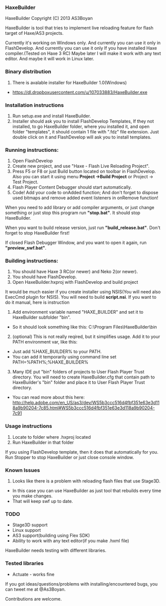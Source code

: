 ### HaxeBuilder

HaxeBuilder Copyright (C) 2013 AS3Boyan

HaxeBuilder is tool that tries to implement live reloading feature for flash target of Haxe/AS3 projects.

Currently it's working on Windows only.
And currently you can use it only in FlashDevelop.
And currently you can use it only If you have installed Haxe compiler.(Tested on Haxe 3 RC)
Maybe later I will make it work with any text editor.
And maybe it will work in Linux later.

### Binary distribution
1. There is avalable installer for HaxeBuilder 1.0(Windows)
 * https://dl.dropboxusercontent.com/u/107033883/HaxeBuilder.exe

### Installation instructions
1. Run setup.exe and install HaxeBuilder.
2. Installer should ask you to install FlashDevelop Templates,
If they not installed, to go HaxeBuilder folder, where you installed it, 
and open folder "templates", it should contain 1 file with ".fdz" file extension. 
Just double click on it and FlashDevelop will ask you to install templates.

### Running instructions:
1. Open FlashDevelop
2. Create new project, and use "Haxe - Flash Live Reloading Project".
3. Press F5 or F8 or just Build button located on toolbar in FlashDevelop.
Also you can start it using menu __Project ->Build Project__ or Project -> Test Project.
4. Flash Player Content Debugger should start automatically.
5. Code! 
Add your code to onAdded function;
And don't forget to dispose used bitmaps and remove added event listeners in onRemove function!

When you need to add library or add compiler arguments, or just change something
or just stop this program run __"stop.bat"__. It should stop HaxeBuilder.

When you want to build release version, just run __"build_release.bat"__. Don't forget to stop HaxeBuilder first!

If closed Flash Debugger Window, and you want to open it again, run __"preview_swf.bat"__.

### Building instructions:
1. You should have Haxe 3 RC(or newer) and Neko 2(or newer).
2. You should have FlashDevelop.
3. Open HaxeBuilder.hxproj with FlashDevelop and build project

It would be much easier if you create installer using NSIS(You will need also ExecCmd plugin for NSIS). You will need to build __script.nsi__.
If you want to do it manual, here is instruction
1. Add environment variable named "HAXE_BUILDER" and set it to HaxeBuilder subfolder "bin".
 * So it should look something like this: C:\Program Files\HaxeBuilder\bin
2. (optional) This is not really reqired, but it simplifies usage. Add it to your PATH environment var, like this:
 * Just add %HAXE_BUILDER% to your PATH. 
 * You can add it temporarily using command line set PATH=%PATH%;%HAXE_BUILDER%
3. Many IDE put "bin" folders of projects to User Flash Player Trust directory. You will need to create HaxeBuilder.cfg that contain path to HaxeBuilder's "bin" folder and place it to User Flash Player Trust directory.
 * You can read more about this here: http://help.adobe.com/en_US/as3/dev/WS5b3ccc516d4fbf351e63e3d118a9b90204-7c85.html#WS5b3ccc516d4fbf351e63e3d118a9b90204-7c91

### Usage instructions
1. Locate to folder where .hxproj located
2. Run HaxeBuilder in that folder
 
If you using FlashDevelop template, then it does that automatically for you.
Run Stopper to stop HaxeBuilder or just close console window.

### Known Issues
1. Looks like there is a problem with reloading flash files that use Stage3D. 
  * In this case you can use HaxeBuilder as just tool that rebuilds every time you make changes. 
  * That will keep swf up to date.

### TODO
 * Stage3D support
 * Linux support
 * AS3 support(building using Flex SDK)
 * Ability to work with any text editor(if you make .hxml file)

HaxeBuilder needs testing with different libraries.

### Tested libraries
 * Actuate - works fine

If you got ideas/questions/problems with installing/encountered bugs, you can tweet me at @As3Boyan.

Contributions are welcome.
